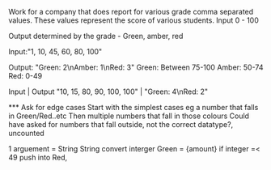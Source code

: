 Work for a company that does report for various grade
comma separated values. These values represent the score of various students.
Input 0 - 100

Output determined by the grade - Green, amber, red

Input:"1, 10, 45, 60, 80, 100"

Output: "Green: 2\nAmber: 1\nRed: 3"
Green: Between 75-100
Amber: 50-74
Red: 0-49

Input     | Output
"10, 15, 80, 90, 100, 100" | "Green: 4\nRed: 2"

*** Ask for edge cases
Start with the simplest cases eg a number that falls in Green/Red..etc
Then multiple numbers that fall in those colours
Could have asked for numbers that fall outside, not the correct datatype?, uncounted

1 arguement = String
String convert interger
Green = {amount}
if integer =< 49 
   push into Red, 
